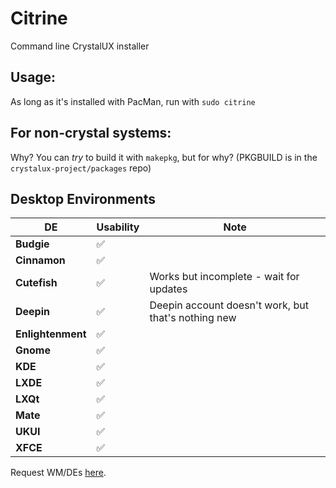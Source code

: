 # Citrine
Command line CrystalUX installer

## Usage:
As long as it's installed with PacMan, run with `sudo citrine`

## For non-crystal systems:
Why? You can *try* to build it with `makepkg`, but for why?
(PKGBUILD is in the `crystalux-project/packages` repo)

## Desktop Environments
| **DE** | **Usability** | **Note** |
| --- | --- | --- |
| **Budgie** | ✅
| **Cinnamon** | ✅
| **Cutefish** | ✅ | Works but incomplete - wait for updates | 
| **Deepin** | ✅ | Deepin account doesn't work, but that's nothing new | 
| **Enlightenment** | ✅ | 
| **Gnome** | ✅
| **KDE** | ✅
| **LXDE** | ✅
| **LXQt** | ✅
| **Mate** | ✅
| **UKUI** | ✅ | 
| **XFCE** | ✅

Request WM/DEs [here](https://github.com/crystalux-project/citrine/issues/1).
